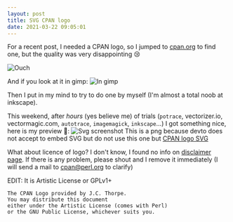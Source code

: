 ```yaml
---
layout: post
title: SVG CPAN logo
date: 2021-03-22 09:05:01
---
```

For a recent post, I needed a CPAN logo, so I jumped to [cpan.org](cpan.org) to find one, but the quality was very disappointing :cry:

![Ouch](images/vnx0k1dsvm6jpfawydhr.png)

And if you look at it in gimp:
![In gimp](images/qxpon34vseu672rks5zn.png)

Then I put in my mind to try to do one by myself (I'm almost a total noob at inkscape).

This weekend, after *hours* (yes believe me) of trials (`potrace`, vectorizer.io, vectormagic.com, `autotrace`, `imagemagick`, `inkscape`...) I got something nice, here is my preview :dancer::
![Svg screenshot](images/88hldbbzsfnpqqecblra.png)
This is a png because devto does not accept to embed SVG but do not use this one but [CPAN logo SVG](https://raw.githubusercontent.com/thibaultduponchelle/action-upload-to-cpan/master/cpan.svg)

What about licence of logo? I don't know, I found no info on [disclaimer page](https://www.cpan.org/disclaimer.html). If there is any problem, please shout and I remove it immediately (I will send a mail to cpan@perl.org to clarify)

EDIT: It is Artistic License or GPLv1+
```
The CPAN Logo provided by J.C. Thorpe.
You may distribute this document 
either under the Artistic License (comes with Perl) 
or the GNU Public License, whichever suits you.
```
